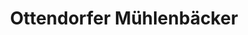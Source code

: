 ---
title: "Ottendorfer Mühlenbäcker"
url: /koenigsbrueck/ottendorfer-muehlenbaecker-weissbacher-strasse/
shop: Bäckerei
---